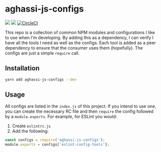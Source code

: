 # aghassi-js-configs

![](https://img.shields.io/npm/v/aghassi-js-configs.svg)
![](https://img.shields.io/github/release/Aghassi/aghassi-js-configs.svg)
[![CircleCI](https://img.shields.io/circleci/project/github/Aghassi/aghassi-js-configs.svg)](https://circleci.com/gh/Aghassi/aghassi-js-configs)

This repo is a collection of common NPM modules and configurations I like to use when I'm developing. By adding this as a dependency, I can verify I have all the tools I need as well as the configs. Each tool is added as a peer dependency to ensure that the consumer uses them (hopefully). The configs are just a simple `require` call.

## Installation

```bash
yarn add aghassi-js-configs --dev
```

## Usage

All configs are listed in the `index.js` of this project. If you intend to use one, you can create the necessary RC file and then `require` the config followed by a `module.exports`. For example, for ESLint you would:

1. Create `eslintrc.js`
2. Add the following:

```javascript
const configs = require('aghassi-js-configs');
module.exports = configs['eslint-config-tools'];
```
